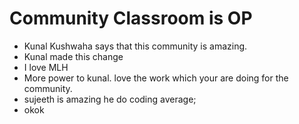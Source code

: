 # Community Classroom is OP
- Kunal Kushwaha says that this community is amazing.
- Kunal made this change
- I love MLH
- More power to kunal. love the work which your are doing for the community.
- sujeeth is amazing he do coding average;
- okok

